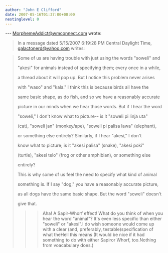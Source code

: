 ```yaml
---
author: "John E Clifford"
date: 2007-05-16T01:37:00+00:00
nestinglevel: 0
---
```

\---
 [MorphemeAddict@wmconnect.com](mailto://MorphemeAddict@wmconnect.com) wrote:

> In a message dated 5/15/2007 6:19:28 PM Central Daylight Time,
> [galactonerd@yahoo.com](mailto://galactonerd@yahoo.com) writes:

>>> 
> Some of us are having trouble with just using the words "soweli" and
> 
> "akesi" for animals instead of specifying them; every once in a while,
> 
> a thread about it will pop up. But I notice this problem never arises
> 
> with "waso" and "kala." I think this is because birds all have the
> 
> same basic shape, as do fish, and so we have a reasonably accurate
> 
> picture in our minds when we hear those words. But if I hear the word
> 
> "soweli," I don't know what to picture--
is it "soweli pi linja uta"
> 
> (cat), "soweli jan" (monkey/ape), "soweli pi palisa lawa" (elephant),
> 
> or something else entirely? Similarly, if I hear "akesi," I don't
> 
> know what to picture; is it "akesi palisa" (snake), "akesi poki"
> 
> (turtle), "akesi telo" (frog or other amphibian), or something else
> 
> entirely?
> 
>> 
> This is why some of us feel the need to specify what kind of animal
> 
> something is. If I say "dog," you have a reasonably accurate picture,
> 
> as all dogs have the same basic shape. But the word "soweli" doesn't
> 
> give that.
> 
>>> Aha! A Sapir-Whorf effect!
> What do you think of when you hear the word "animal"? It's even less
> specific than either "soweli" or "akesi".I do wish someone would come up with a clear (and, preferably, testable)specification of what theHell this means (It would be nice if it had something to do with either Sapiror Whorf, too.Nothing from voacabulary does.)